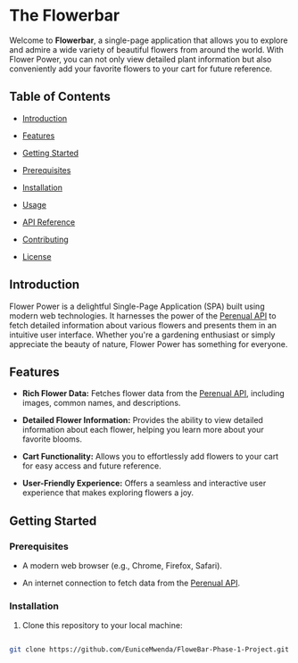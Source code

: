 # The  Flowerbar

  

Welcome to **Flowerbar**, a single-page application that allows you to explore and admire a wide variety of beautiful flowers from around the world. With Flower Power, you can not only view detailed plant information but also conveniently add your favorite flowers to your cart for future reference.

  



  

## Table of Contents

  

- [Introduction](#introduction)

- [Features](#features)

- [Getting Started](#getting-started)

- [Prerequisites](#prerequisites)

- [Installation](#installation)

- [Usage](#usage)

- [API Reference](#api-reference)

- [Contributing](#contributing)

- [License](#license)

  

## Introduction

  

Flower Power is a delightful Single-Page Application (SPA) built using modern web technologies. It harnesses the power of the [Perenual API](https://perenual.com/docs/api) to fetch detailed information about various flowers and presents them in an intuitive user interface. Whether you're a gardening enthusiast or simply appreciate the beauty of nature, Flower Power has something for everyone.

  

## Features

  

-  **Rich Flower Data:** Fetches flower data from the [Perenual API](https://perenual.com/docs/api), including images, common names, and descriptions.

-  **Detailed Flower Information:** Provides the ability to view detailed information about each flower, helping you learn more about your favorite blooms.

-  **Cart Functionality:** Allows you to effortlessly add flowers to your cart for easy access and future reference.

-  **User-Friendly Experience:** Offers a seamless and interactive user experience that makes exploring flowers a joy.

  

## Getting Started

  

### Prerequisites

  

- A modern web browser (e.g., Chrome, Firefox, Safari).

- An internet connection to fetch data from the [Perenual API](https://perenual.com/docs/api).

  

### Installation

  

1. Clone this repository to your local machine:

  

```bash

git clone https://github.com/EuniceMwenda/FloweBar-Phase-1-Project.git